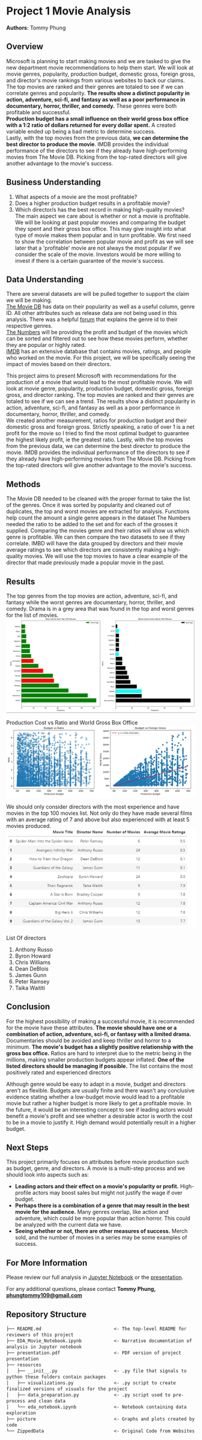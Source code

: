 # Project 1 Movie Analysis

**Authors**: Tommy Phung

## **Overview**
Microsoft is planning to start making movies and we are tasked to give the new department movie recommendations to help them start. We will look at movie genres, popularity, production budget, domestic gross, foreign gross, and director's movie rankings from various websites to back our claims. The top movies are ranked and their genres are totaled to see if we can correlate genres and popularity. **The results show a distinct popularity in action, adventure, sci-fi, and fantasy as well as a poor performance in documentary, horror, thriller, and comedy.** These genres were both profitable and successful.  <br>
**Production budget has a small influence on their world gross box office with a 1:2 ratio of dollars returned for every dollar spent.** A created variable ended up being a bad metric to determine success. <br>
Lastly, with the top movies from the previous data, **we can determine the best director to produce the movie**. IMDB provides the individual performance of the directors to see if they already have high-performing movies from The Movie DB. Picking from the top-rated directors will give another advantage to the movie's success.

## **Business Understanding**
1. What aspects of a movie are the most profitable?
2. Does a higher production budget results in a profitable movie?
3. Which director/s has the best record in making high-quality movies? <br>
The main aspect we care about is whether or not a movie is profitable. 
We will be looking at past popular movies and comparing the budget they spent and their gross box office. 
This may give insight into what type of movie makes them popular and in turn profitable. We first need to show the correlation between popular movie and profit as we will see later that a 'profitable' movie are not always the most popular if we consider the scale of the movie. Investors would be more willing to invest if there is a certain guarantee of the movie's success. 

## **Data Understanding**
There are several datasets are will be pulled together to support the claim we will be making.  <br>
[The Movie DB](https://www.themoviedb.org/) has data on their popularity as well as a useful column, genre ID. All other attributes such as release data are not being used in this analysis. There was a helpful [forum](https://www.themoviedb.org/talk/5daf6eb0ae36680011d7e6ee) that explains the genre id to their respective genres. <br>
[The Numbers](https://www.themoviedb.org/talk/5daf6eb0ae36680011d7e6ee) will be providing the profit and budget of the movies which can be sorted and filtered out to see how these movies perform, whether they are popular or highly rated. <br>
[IMDB](https://www.imdb.com/) has an extensive database that contains movies, ratings, and people who worked on the movie. For this project, we will be specifically seeing the impact of movies based on their directors. <br>

This project aims to present Microsoft with recommendations for the production of a movie that would lead to the most profitable movie.
We will look at movie genre, popularity, production budget, domestic gross, foreign gross, and director ranking. 
The top movies are ranked and their genres are totaled to see if we can see a trend. The results show a distinct popularity in action, adventure, sci-fi, and fantasy 
as well as a poor performance in documentary, horror, thriller, and comedy.  <br>
We created another measurement, ratios for production budget and their domestic gross and foreign gross. Strictly speaking, a ratio of over 1 is a net profit for the movie so I tried to find the most optimal budget to guarantee the highest likely profit, ie the greatest ratio. Lastly, with the top movies from the previous data, we can determine the best director to produce the movie. IMDB provides the individual performance of the directors to see if they already have high-performing movies from The Movie DB. Picking from the top-rated directors will give another advantage to the movie's success. 

## Methods
The Movie DB needed to be cleaned with the proper format to take the list of the genres. Once it was sorted by popularity and cleaned out of duplicates, the top and worst movies are extracted for analysis. Functions help count the amount a single genre appears in the dataset
The Numbers needed the ratio to be added to the set and for each of the grosses it supplied. Comparing the movies genre and their ratios will show us which genre is profitable. We can then compare the two datasets to see if they correlate. 
IMBD will have the data grouped by directors and their movie average ratings to see which directors are consistently making a high-quality movies. We will use the top movies to have a clear example of the director that made previously made a popular movie in the past. 

## Results
The top genres from the top movies are action, adventure, sci-fi, and fantasy while the worst genres are documentary, horror, thriller, and comedy. Drama is in a grey area that was found in the top and worst genres for the list of movies. 
![The Worst and Best genre](./pictures/Best%20and%20Worst%20Genre.PNG)

Production Cost vs Ratio and World Gross Box Office <br>
![Production Budget vs Ratio](./pictures/Budget%20Ratio%20and%20World%20Gorss.JPG)

We should only consider directors with the most experience and have movies in the top 100 movies list. Not only do they have made several films with an average rating of 7 and above but also experienced with at least 5 movies produced. 
![The Best Directors](./pictures/Top%20Ten%20Directors%20and%20Their%20movies.PNG)

List Of directors
1. Anthony Russo
2. Byron Howard
3. Chris Williams
4. Dean DeBlois
5. James Gunn 
6. Peter Ramsey
7. Taika Waititi

## Conclusion
For the highest possibility of making a successful movie, it is recommended for the movie have these attributes.
**The movie should have one or a combination of action, adventure, sci-fi, or fantasy with a limited drama.** Documentaries should be avoided and keep thriller and horror to a minimum. **The movie's budget has a slightly positive relationship with the gross box office.** Ratios are hard to interpret due to the metric being in the millions, making smaller production budgets appear inflated. **One of the listed directors should be managing if possible.** The list contains the most positively rated and experienced directors <br>

Although genre would be easy to adapt in a movie, budget and directors aren't as flexible. Budgets are usually finite and there wasn't any conclusive evidence stating whether a low-budget movie would lead to a profitable movie but rather a higher budget is more likely to get a profitable movie. 
In the future, it would be an interesting concept to see if leading actors would benefit a movie's profit and see whether a desirable actor is worth the cost to be in a movie to justify it. High demand would potentially result in a higher budget. 

## Next Steps
This project primarily focuses on attributes before movie production such as budget, genre, and directors. A movie is a multi-step process and we should look into aspects such as:
+ **Leading actors and their effect on a movie's popularity or profit.** High-profile actors may boost sales but might not justify the wage if over budget.
+ **Perhaps there is a combination of a genre that may result in the best movie for the audience.** Many genres overlap, like action and adventure, which could be more popular than action horror. This could be analyzed with the current data we have. 
+ **Seeing whether or not, there are other measures of success.** Merch sold, and the number of movies in a series may be some examples of success. 
## For More Information

Please review our full analysis in [Jupyter Notebook](./EDA_Movie_Notebook.ipynb) or the [presentation](./presentation.pdf).

For any additional questions, please contact **Tommy Phung, phungtommy109@gmail.com**

## Repository Structure

```                  
├── README.md                           <- The top-level README for reviewers of this project
├── EDA_Movie_Notebook.ipynb            <- Narrative documentation of analysis in Jupyter notebook
├── presentation.pdf                    <- PDF version of project presentation
├── resources
│   ├── __init__.py                     <- .py file that signals to python these folders contain packages
│   ├── visualizations.py               <- .py script to create finalized versions of visuals for the project
│   ├── data_preparation.py             <- .py script used to pre-process and clean data
│   └── eda_notebook.ipynb              <- Notebook containing data exploration
├── picture                             <- Graphs and plots created by code
└── ZippedData                          <- Original Code from Websites
```
